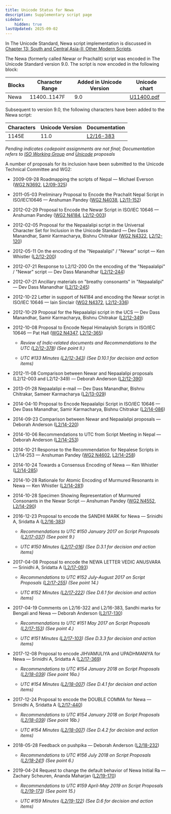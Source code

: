 ```yaml
---
title: Unicode Status for Newa
description: Supplementary script page
sidebar:
    hidden: true
lastUpdated: 2025-09-02
---
```


In The Unicode Standard, Newa script implementation is discussed in [Chapter 13: South and Central Asia-II: Other Modern Scripts](http://www.unicode.org/versions/latest/ch13.pdf).

[comment]: # (end of intro)

[comment]: # (start of blocks)

The Newa (formerly called Newar or Prachalit) script  was encoded in The Unicode Standard version 9.0. The script is now encoded in the following block:

| Blocks | Character Range | Added in Unicode Version | Unicode chart |
| ------ | --------------- | ------------------------ | ------------- |
| Newa | 11400..1147F | 9.0 | [U11400.pdf](http://www.unicode.org/charts/PDF/U11400.pdf) |

[comment]: # (end of blocks)

[comment]: # (start of chars)

Subsequent to version 9.0, the following characters have been added to the Newa script:

| Characters  |  Unicode Version  |  Documentation  |
| ----------- | ----------------- | --------------- |
| 1145E     |  11.0  | [L2/16-383](http://www.unicode.org/cgi-bin/GetMatchingDocs.pl?L2/16-383) |

__Pending_ indicates codepoint assignments are not final; _Documentation_ refers to [ISO Working Group](https://www.unicode.org/wg2/) and [Unicode](http://www.unicode.org) proposals_

[comment]: # (end of chars)

[comment]: # (start of rest)

A number of proposals for its inclusion have been submitted to the Unicode Technical Committee and WG2:

- 2009-09-28 Roadmapping the scripts of Nepal — Michael Everson ([WG2 N3692](https://www.unicode.org/wg2/docs/n3692.pdf), [L2/09-325](http://www.unicode.org/cgi-bin/GetMatchingDocs.pl?L2/09-325))

- 2011-05-03 Preliminary Proposal to Encode the Prachalit Nepal Script in ISO/IEC10646 — Anshuman Pandey ([WG2 N4038](https://www.unicode.org/wg2/docs/n4038.pdf), [L2/11-152](http://www.unicode.org/cgi-bin/GetMatchingDocs.pl?L2/11-152))

- 2012-02-29 Proposal to Encode the Newar Script in ISO/IEC 10646 — Anshuman Pandey  ([WG2 N4184](https://www.unicode.org/wg2/docs/n4184.pdf), [L2/12-003](http://www.unicode.org/cgi-bin/GetMatchingDocs.pl?L2/12-003))

- 2012-02-05 Proposal for the Nepaalalipi script in the Universal Character Set for Inclusion in the Unicode Standard — Dev Dass Manandhar, Samir Karmacharya, Bishnu Chitrakar ([WG2 N4322](https://www.unicode.org/wg2/docs/n4322.pdf), [L2/12-120](http://www.unicode.org/cgi-bin/GetMatchingDocs.pl?L2/12-120))

- 2012-05-11 On the encoding of the "Nepaalalipi" / "Newar" script — Ken Whistler ([L2/12-200](http://www.unicode.org/cgi-bin/GetMatchingDocs.pl?L2/12-200))

- 2012-07-21 Response to L2/12-200 On the encoding of the "Nepaalalipi" / "Newar" script — Dev Dass Manandhar ([L2/12-244](http://www.unicode.org/cgi-bin/GetMatchingDocs.pl?L2/12-244))

- 2012-07-21 Ancillary materials on "breathy consonants" in "Nepaalalipi" — Dev Dass Manandhar ([L2/12-245](http://www.unicode.org/cgi-bin/GetMatchingDocs.pl?L2/12-245))

- 2012-10-22 Letter in support of N4184 and encoding the Newar script in ISO/IEC 10646 — Iain Sinclair ([WG2 N4372](https://www.unicode.org/wg2/docs/n4372.pdf), [L2/12-336](http://www.unicode.org/cgi-bin/GetMatchingDocs.pl?L2/12-336))

- 2012-10-29 Proposal for the Nepaalalipi script in the UCS — Dev Dass Manandhar, Samir Karmacharya, Bishnu Chitrakar ([L2/12-349](http://www.unicode.org/cgi-bin/GetMatchingDocs.pl?L2/12-349))

- 2012-10-08 Proposal to Encode Nepal Himalayish Scripts in ISO/IEC 10646 — Pat Hall ([WG2 N4347](https://www.unicode.org/wg2/docs/n4347.pdf), [L2/12-365](http://www.unicode.org/cgi-bin/GetMatchingDocs.pl?L2/12-365))

  - _Review of Indic‐related documents and Recommendations to the UTC ([L2/12-378](http://www.unicode.org/cgi-bin/GetMatchingDocs.pl?L2/12-378)) (See point II.)_

  - _UTC #133 Minutes ([L2/12-343](http://www.unicode.org/L2/L2012/12343.htm)) (See D.10.1 for decision and action items)_

- 2012-11-08 Comparison between Newar and Nepaalalipi proposals (L2/12-003 and L2/12-349) — Deborah Anderson ([L2/12-390](http://www.unicode.org/cgi-bin/GetMatchingDocs.pl?L2/12-390))

- 2013-01-28 Nepaalalipi e-mail — Dev Dass Manandhar, Bishnu Chitrakar, Sameer Karmacharya ([L2/13-029](http://www.unicode.org/cgi-bin/GetMatchingDocs.pl?L2/13-029))

- 2014-04-10 Proposal to Encode Nepaalalipi Script in ISO/IEC 10646 — Dev Dass Manandhar, Samir Karmacharya, Bishnu Chitrakar ([L2/14-086](http://www.unicode.org/cgi-bin/GetMatchingDocs.pl?L2/14-086))

- 2014-09-23 Comparison between Newar and Nepaalalipi proposals — Deborah Anderson ([L2/14-220](http://www.unicode.org/cgi-bin/GetMatchingDocs.pl?L2/14-220))

- 2014-10-06 Recommendations to UTC from Script Meeting in Nepal — Deborah Anderson  ([L2/14-253](http://www.unicode.org/cgi-bin/GetMatchingDocs.pl?L2/14-253))

- 2014-10-21 Response to the Recommendation for Nepalese Scripts in L2/14-253 — Anshuman Pandey ([WG2 N4602](https://www.unicode.org/wg2/docs/n4602.pdf), [L2/14-258](http://www.unicode.org/cgi-bin/GetMatchingDocs.pl?L2/14-258))

- 2014-10-24 Towards a Consensus Encoding of Newa — Ken Whistler ([L2/14-285](http://www.unicode.org/cgi-bin/GetMatchingDocs.pl?L2/14-285)) 

- 2014-10-28 Rationale for Atomic Encoding of Murmured Resonants in Newa — Ken Whistler ([L2/14-281](http://www.unicode.org/cgi-bin/GetMatchingDocs.pl?L2/14-281))

- 2014-10-28 Specimen Showing Representation of Murmured Consonants in the Newar Script — Anshuman Pandey ([WG2 N4552](https://www.unicode.org/wg2/docs/n4552.pdf), [L2/14-290](http://www.unicode.org/cgi-bin/GetMatchingDocs.pl?L2/14-290))

- 2016-12-23 Proposal to encode the SANDHI MARK for Newa — Srinidhi A, Sridatta A ([L2/16-383](http://www.unicode.org/cgi-bin/GetMatchingDocs.pl?L2/16-383))

  - _Recommendations to UTC #150 January 2017 on Script Proposals ([L2/17-037](http://www.unicode.org/L2/L2017/17037-script-ad-hoc.pdf)) (See point 9.)_

  - _UTC #150 Minutes ([L2/17-016](http://www.unicode.org/L2/L2017/17016.htm)) (See D.3.1 for decision and action items)_

- 2017-04-08 Proposal to encode the NEWA LETTER VEDIC ANUSVARA — Srinidhi A, Sridatta A ([L2/17-093](http://www.unicode.org/cgi-bin/GetMatchingDocs.pl?L2/17-093))

  - _Recommendations to UTC #152 July-August 2017 on Script Proposals ([L2/17-255](http://www.unicode.org/L2/L2017/17255-script-ad-hoc.pdf)) (See point 14.)_

  - _UTC #152 Minutes ([L2/17-222](http://www.unicode.org/L2/L2017/17222.htm)) (See D.6.1 for decision and action items)_

- 2017-04-19 Comments on L2/16-322 and L2/16-383, Sandhi marks for Bengali and Newa — Deborah Anderson ([L2/17-130](http://www.unicode.org/cgi-bin/GetMatchingDocs.pl?L2/17-130))

  - _Recommendations to UTC #151 May 2017 on Script Proposals ([L2/17-153](http://www.unicode.org/cgi-bin/GetMatchingDocs.pl?L2/17-153)) (See point 4.)_

  - _UTC #151 Minutes ([L2/17-103](http://www.unicode.org/L2/L2017/17103.htm)) (See D.3.3 for decision and action items)_

- 2017-12-08 Proposal to encode JIHVAMULIYA and UPADHMANIYA for Newa — Srinidhi A, Sridatta A ([L2/17-369](http://www.unicode.org/cgi-bin/GetMatchingDocs.pl?L2/17-369))

  - _Recommendations to UTC #154 January 2018 on Script Proposals ([L2/18-039](http://www.unicode.org/L2/L2018/18039-script-adhoc-rec.pdf)) (See point 16a.)_

  - _UTC #154 Minutes ([L2/18-007](http://www.unicode.org/L2/L2018/18007.htm)) (See D.4.1 for decision and action items)_

- 2017-12-24 Proposal to encode the DOUBLE COMMA for Newa — Srinidhi A, Sridatta A ([L2/17-440](http://www.unicode.org/cgi-bin/GetMatchingDocs.pl?L2/17-440))

  - _Recommendations to UTC #154 January 2018 on Script Proposals ([L2/18-039](http://www.unicode.org/L2/L2018/18039-script-adhoc-rec.pdf)) (See point 16b.)_

  - _UTC #154 Minutes ([L2/18-007](http://www.unicode.org/L2/L2018/18007.htm)) (See D.4.2 for decision and action items)_

- 2018-05-28 Feedback on pushpika — Deborah Anderson ([L2/18-232](http://www.unicode.org/cgi-bin/GetMatchingDocs.pl?L2/18-232))

  - _Recommendations to UTC #156 July 2018 on Script Proposals ([L2/18-241](http://www.unicode.org/L2/L2018/18241-script-ad-hoc.pdf)) (See point 6.)_

- 2019-04-24 Request to change the default behavior of Newa Initial Ra — Zachary Scheuren, Ananda Maharjan ([L2/19-170](http://www.unicode.org/cgi-bin/GetMatchingDocs.pl?L2/19-170))

  - _Recommendations to UTC #159 April-May 2019 on Script Proposals ([L2/19-173](http://www.unicode.org/L2/L2019/19173-script-adhoc-recs.pdf)) (See point 15.)_

  - _UTC #159 Minutes ([L2/19-122](http://www.unicode.org/L2/L2019/19122.htm)) (See D.6 for decision and action items)_
